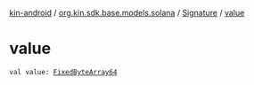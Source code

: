 [kin-android](../../index.md) / [org.kin.sdk.base.models.solana](../index.md) / [Signature](index.md) / [value](./value.md)

# value

`val value: `[`FixedByteArray64`](../-fixed-byte-array64/index.md)